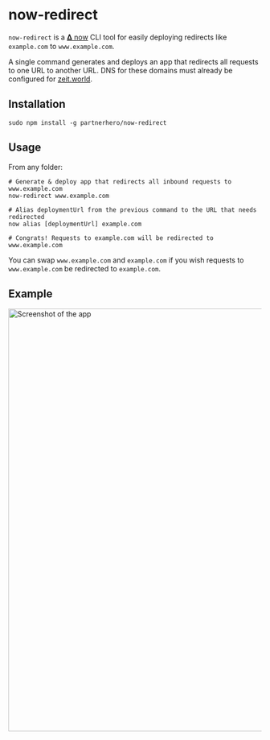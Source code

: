 # now-redirect

`now-redirect` is a [𝚫 now](https://zeit.co/now) CLI tool for easily deploying redirects like `example.com` to `www.example.com`.

A single command generates and deploys an app that redirects all requests to one URL to another URL. DNS for these domains must already be configured for [zeit.world](https://zeit.world).

## Installation

```shell
sudo npm install -g partnerhero/now-redirect
```

## Usage

From any folder:

```shell
# Generate & deploy app that redirects all inbound requests to www.example.com
now-redirect www.example.com

# Alias deploymentUrl from the previous command to the URL that needs redirected
now alias [deploymentUrl] example.com

# Congrats! Requests to example.com will be redirected to www.example.com
```

You can swap `www.example.com` and `example.com` if you wish requests to `www.example.com` be redirected to `example.com`.

## Example

<img src="screenshot.png" width="840" alt="Screenshot of the app"/>
